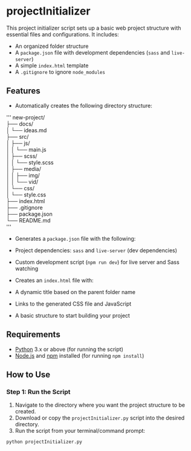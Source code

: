 # projectInitializer

This project initializer script sets up a basic web project structure with essential files and configurations. It includes:
- An organized folder structure
- A `package.json` file with development dependencies (`sass` and `live-server`)
- A simple `index.html` template
- A `.gitignore` to ignore `node_modules`

## Features

- Automatically creates the following directory structure:

'''
new-project/ \
├── docs/ \
│ └── ideas.md \
├── src/ \
│ ├── js/ \
│ │ └── main.js \
│ ├── scss/ \
│ │ └── style.scss \
│ ├── media/ \
│ │ ├── img/ \
│ │ └── vid/ \
│ └── css/ \
│ └── style.css \
├── index.html \
├── .gitignore \
├── package.json \
└── README.md \
'''

- Generates a `package.json` file with the following:
- Project dependencies: `sass` and `live-server` (dev dependencies)
- Custom development script (`npm run dev`) for live server and Sass watching

- Creates an `index.html` file with:
- A dynamic title based on the parent folder name
- Links to the generated CSS file and JavaScript
- A basic structure to start building your project

## Requirements

- [Python](https://www.python.org/) 3.x or above (for running the script)
- [Node.js](https://nodejs.org/) and [npm](https://www.npmjs.com/) installed (for running `npm install`)

## How to Use

### Step 1: Run the Script

1. Navigate to the directory where you want the project structure to be created.
2. Download or copy the `projectInitializer.py` script into the desired directory.
3. Run the script from your terminal/command prompt:

 ```bash
 python projectInitializer.py
